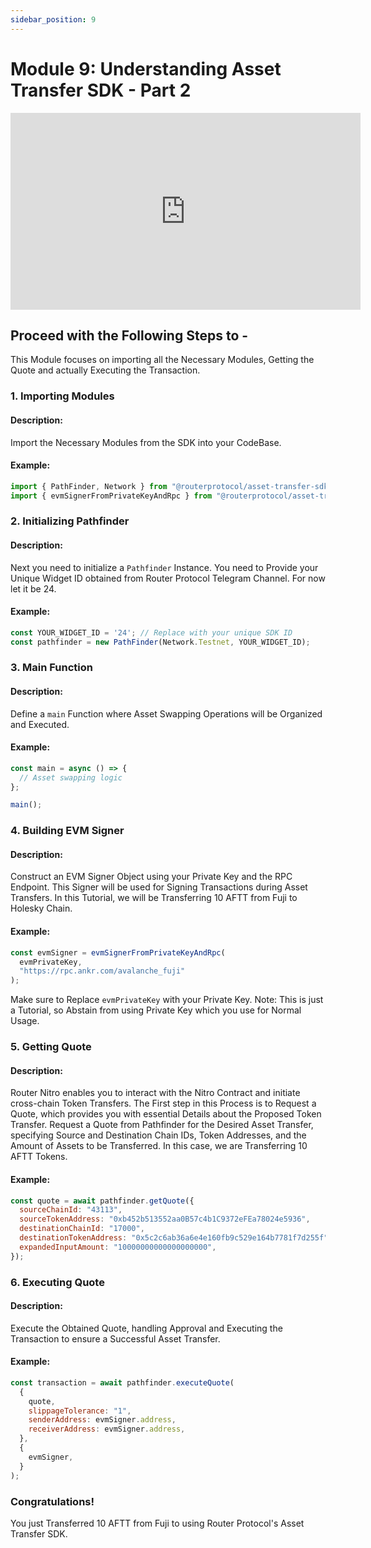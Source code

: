 ```yaml
---
sidebar_position: 9
---
```


# Module 9: Understanding Asset Transfer SDK - Part 2

<iframe width="560" height="315" src="https://www.youtube.com/embed/_bvJWZjqreU" frameborder="0" allow="accelerometer; autoplay; encrypted-media; gyroscope; picture-in-picture" allowfullscreen></iframe>

## Proceed with the Following Steps to -

This Module focuses on importing all the Necessary Modules, Getting the Quote and actually Executing the Transaction.

### 1. Importing Modules

#### Description:

Import the Necessary Modules from the SDK into your CodeBase.

#### Example:

```javascript
import { PathFinder, Network } from "@routerprotocol/asset-transfer-sdk-ts";
import { evmSignerFromPrivateKeyAndRpc } from "@routerprotocol/asset-transfer-sdk-ts/pathfinder/ChainClient/EvmChainClient";
```

### 2. Initializing Pathfinder

#### Description:

Next you need to initialize a `Pathfinder` Instance. You need to Provide your Unique Widget ID obtained from Router Protocol Telegram Channel. For now let it be 24.

#### Example:

```javascript
const YOUR_WIDGET_ID = '24'; // Replace with your unique SDK ID
const pathfinder = new PathFinder(Network.Testnet, YOUR_WIDGET_ID);
```

### 3. Main Function

#### Description:

Define a <code>main</code> Function where Asset Swapping Operations will be Organized and Executed.

#### Example:

```javascript
const main = async () => {
  // Asset swapping logic
};

main();
```

### 4. Building EVM Signer

#### Description:

Construct an EVM Signer Object using your Private Key and the RPC Endpoint. This Signer will be used for Signing Transactions during Asset Transfers. In this Tutorial, we will be Transferring 10 AFTT from Fuji to Holesky Chain.

#### Example:

```javascript
const evmSigner = evmSignerFromPrivateKeyAndRpc(
  evmPrivateKey,
  "https://rpc.ankr.com/avalanche_fuji"
);
```

Make sure to Replace `evmPrivateKey` with your Private Key.
Note: This is just a Tutorial, so Abstain from using Private Key which you use for Normal Usage.

### 5. Getting Quote

#### Description:

Router Nitro enables you to interact with the Nitro Contract and initiate cross-chain Token Transfers. The First step in this Process is to Request a Quote, which provides you with essential Details about the Proposed Token Transfer.
Request a Quote from Pathfinder for the Desired Asset Transfer, specifying Source and Destination Chain IDs, Token Addresses, and the Amount of Assets to be Transferred. In this case, we are Transferring 10 AFTT Tokens.

#### Example:

```javascript
const quote = await pathfinder.getQuote({
  sourceChainId: "43113",
  sourceTokenAddress: "0xb452b513552aa0B57c4b1C9372eFEa78024e5936",
  destinationChainId: "17000",
  destinationTokenAddress: "0x5c2c6ab36a6e4e160fb9c529e164b7781f7d255f",
  expandedInputAmount: "10000000000000000000",
});
```

### 6. Executing Quote

#### Description:

Execute the Obtained Quote, handling Approval and Executing the Transaction to ensure a Successful Asset Transfer.

#### Example:

```javascript
const transaction = await pathfinder.executeQuote(
  {
    quote,
    slippageTolerance: "1",
    senderAddress: evmSigner.address,
    receiverAddress: evmSigner.address,
  },
  {
    evmSigner,
  }
);
```

### Congratulations!

You just Transferred 10 AFTT from Fuji to using Router Protocol's Asset Transfer SDK.

